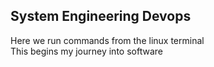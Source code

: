 ## System Engineering Devops
Here we run commands from the linux terminal  
This begins my journey into software